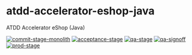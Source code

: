 # atdd-accelerator-eshop-java
ATDD Accelerator eShop (Java)

[![commit-stage-monolith](https://github.com/optivem/atdd-accelerator-eshop-java/actions/workflows/commit-stage-monolith.yml/badge.svg)](https://github.com/optivem/atdd-accelerator-eshop-java/actions/workflows/commit-stage-monolith.yml)
[![acceptance-stage](https://github.com/optivem/atdd-accelerator-eshop-java/actions/workflows/acceptance-stage.yml/badge.svg)](https://github.com/optivem/atdd-accelerator-eshop-java/actions/workflows/acceptance-stage.yml)
[![qa-stage](https://github.com/optivem/atdd-accelerator-eshop-java/actions/workflows/qa-stage.yml/badge.svg)](https://github.com/optivem/atdd-accelerator-eshop-java/actions/workflows/qa-stage.yml)
[![qa-signoff](https://github.com/optivem/atdd-accelerator-eshop-java/actions/workflows/qa-signoff.yml/badge.svg)](https://github.com/optivem/atdd-accelerator-eshop-java/actions/workflows/qa-signoff.yml)
[![prod-stage](https://github.com/optivem/atdd-accelerator-eshop-java/actions/workflows/prod-stage.yml/badge.svg)](https://github.com/optivem/atdd-accelerator-eshop-java/actions/workflows/prod-stage.yml)